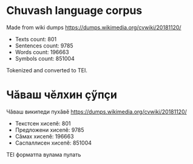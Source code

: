 # Chuvash language corpus

Made from wiki dumps https://dumps.wikimedia.org/cvwiki/20181120/

* Texts count: 801
* Sentences count: 9785
* Words count: 196663
* Symbols count: 851004

Tokenized and converted to TEI.


# Чăваш чĕлхин çӳпçи

Чăваш википеди пухӑвӗ https://dumps.wikimedia.org/cvwiki/20181120/

* Текстсен хисепӗ: 801
* Предложени хисепӗ: 9785
* Сӑмах хисепӗ: 196663
* Саспаллисен хисепӗ: 851004

TEI форматпа вулама пулать
